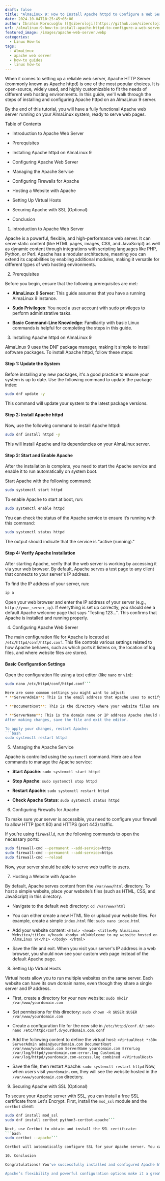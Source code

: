 ```yaml
---
draft: false
title: "AlmaLinux 9: How to Install Apache httpd to Configure a Web Server"
date: 2024-10-04T18:25:45+03:00
author: İbrahim Korucuoğlu ([@siberoloji](https://github.com/siberoloji))
url: /almalinux-9-how-to-install-apache-httpd-to-configure-a-web-server/
featured_image: /images/apache-web-server.webp
categories:
  - Linux How-to
tags:
  - AlmaLinux
  - apache web server
  - how-to guides
  - linux how-to
---
```

When it comes to setting up a reliable web server, Apache HTTP Server (commonly known as Apache httpd) is one of the most popular choices. It is open-source, widely used, and highly customizable to fit the needs of different web hosting environments. In this guide, we'll walk through the steps of installing and configuring Apache httpd on an AlmaLinux 9 server.

By the end of this tutorial, you will have a fully functional Apache web server running on your AlmaLinux system, ready to serve web pages.

Table of Contents
* Introduction to Apache Web Server

* Prerequisites

* Installing Apache httpd on AlmaLinux 9

* Configuring Apache Web Server

* Managing the Apache Service

* Configuring Firewalls for Apache

* Hosting a Website with Apache

* Setting Up Virtual Hosts

* Securing Apache with SSL (Optional)

* Conclusion
1. Introduction to Apache Web Server

Apache is a powerful, flexible, and high-performance web server. It can serve static content (like HTML pages, images, CSS, and JavaScript) as well as dynamic content through integrations with scripting languages like PHP, Python, or Perl. Apache has a modular architecture, meaning you can extend its capabilities by enabling additional modules, making it versatile for different types of web hosting environments.

2. Prerequisites

Before you begin, ensure that the following prerequisites are met:
* **AlmaLinux 9 Server**: This guide assumes that you have a running AlmaLinux 9 instance.

* **Sudo Privileges**: You need a user account with sudo privileges to perform administrative tasks.

* **Basic Command-Line Knowledge**: Familiarity with basic Linux commands is helpful for completing the steps in this guide.
3. Installing Apache httpd on AlmaLinux 9

AlmaLinux 9 uses the DNF package manager, making it simple to install software packages. To install Apache httpd, follow these steps:
#### Step 1: Update the System

Before installing any new packages, it's a good practice to ensure your system is up to date. Use the following command to update the package index:
```bash
sudo dnf update -y
```

This command will update your system to the latest package versions.
#### Step 2: Install Apache httpd

Now, use the following command to install Apache httpd:
```bash
sudo dnf install httpd -y
```

This will install Apache and its dependencies on your AlmaLinux server.
#### Step 3: Start and Enable Apache

After the installation is complete, you need to start the Apache service and enable it to run automatically on system boot.

Start Apache with the following command:
```bash
sudo systemctl start httpd
```

To enable Apache to start at boot, run:
```bash
sudo systemctl enable httpd
```

You can check the status of the Apache service to ensure it’s running with this command:
```bash
sudo systemctl status httpd
```

The output should indicate that the service is "active (running)."
#### Step 4: Verify Apache Installation

After starting Apache, verify that the web server is working by accessing it via your web browser. By default, Apache serves a test page to any client that connects to your server's IP address.

To find the IP address of your server, run:
```bash
ip a
```

Open your web browser and enter the IP address of your server (e.g., `http://your_server_ip`). If everything is set up correctly, you should see a default Apache welcome page that says "Testing 123…". This confirms that Apache is installed and running properly.

4. Configuring Apache Web Server

The main configuration file for Apache is located at `/etc/httpd/conf/httpd.conf`. This file controls various settings related to how Apache behaves, such as which ports it listens on, the location of log files, and where website files are stored.
#### Basic Configuration Settings

Open the configuration file using a text editor (like `nano` or `vim`):
```bash
sudo nano /etc/httpd/conf/httpd.conf```

Here are some common settings you might want to adjust:
* **ServerAdmin**: This is the email address that Apache uses to notify the administrator if there is a problem with the server. You can set it to your email address: `ServerAdmin admin@yourdomain.com`

* **DocumentRoot**: This is the directory where your website files are stored. By default, Apache serves files from `/var/www/html`. You can change this directory if needed: `DocumentRoot "/var/www/html"`

* **ServerName**: This is the domain name or IP address Apache should respond to. Set this to your server's IP address or your domain: `ServerName yourdomain.com:80`
After making changes, save the file and exit the editor.

To apply your changes, restart Apache:
```bash
sudo systemctl restart httpd
```

5. Managing the Apache Service

Apache is controlled using the `systemctl` command. Here are a few commands to manage the Apache service:
* **Start Apache**: `sudo systemctl start httpd`

* **Stop Apache**: `sudo systemctl stop httpd`

* **Restart Apache**: `sudo systemctl restart httpd`

* **Check Apache Status**: `sudo systemctl status httpd`
6. Configuring Firewalls for Apache

To make sure your server is accessible, you need to configure your firewall to allow HTTP (port 80) and HTTPS (port 443) traffic.

If you're using `firewalld`, run the following commands to open the necessary ports:
```bash
sudo firewall-cmd --permanent --add-service=http
sudo firewall-cmd --permanent --add-service=https
sudo firewall-cmd --reload
```

Now, your server should be able to serve web traffic to users.

7. Hosting a Website with Apache

By default, Apache serves content from the `/var/www/html` directory. To host a simple website, place your website’s files (such as HTML, CSS, and JavaScript) in this directory.
* Navigate to the default web directory: `cd /var/www/html`

* You can either create a new HTML file or upload your website files. For example, create a simple `index.html` file: `sudo nano index.html`

* Add your website content: `<html> <head> <title>My AlmaLinux Website</title> </head> <body> <h1>Welcome to my website hosted on AlmaLinux 9!</h1> </body> </html>`

* Save the file and exit. When you visit your server's IP address in a web browser, you should now see your custom web page instead of the default Apache page.
8. Setting Up Virtual Hosts

Virtual hosts allow you to run multiple websites on the same server. Each website can have its own domain name, even though they share a single server and IP address.
* First, create a directory for your new website: `sudo mkdir /var/www/yourdomain.com`

* Set permissions for this directory: `sudo chown -R $USER:$USER /var/www/yourdomain.com`

* Create a configuration file for the new site in `/etc/httpd/conf.d/`: `sudo nano /etc/httpd/conf.d/yourdomain.com.conf`

* Add the following content to define the virtual host: `<VirtualHost *:80> ServerAdmin admin@yourdomain.com DocumentRoot /var/www/yourdomain.com ServerName yourdomain.com ErrorLog /var/log/httpd/yourdomain.com-error.log CustomLog /var/log/httpd/yourdomain.com-access.log combined </VirtualHost>`

* Save the file, then restart Apache: `sudo systemctl restart httpd`
Now, when users visit `yourdomain.com`, they will see the website hosted in the `/var/www/yourdomain.com` directory.

9. Securing Apache with SSL (Optional)

To secure your Apache server with SSL, you can install a free SSL certificate from Let's Encrypt. First, install the `mod_ssl` module and the `certbot` client:
```bash
sudo dnf install mod_ssl
sudo dnf install certbot python3-certbot-apache```

Next, use Certbot to obtain and install the SSL certificate:
```bash
sudo certbot --apache```

Certbot will automatically configure SSL for your Apache server. You can verify it by visiting your website via `https://yourdomain.com`.

10. Conclusion

Congratulations! You've successfully installed and configured Apache httpd on your AlmaLinux 9 server. You now have a fully functional web server capable of serving web pages. By following this guide, you’ve learned how to install Apache, configure virtual hosts, manage the Apache service, and secure your server with SSL.

Apache’s flexibility and powerful configuration options make it a great choice for hosting websites of all sizes. Whether you’re hosting a personal blog, an e-commerce site, or a large enterprise application, Apache provides the tools and capabilities to handle your needs efficiently.
